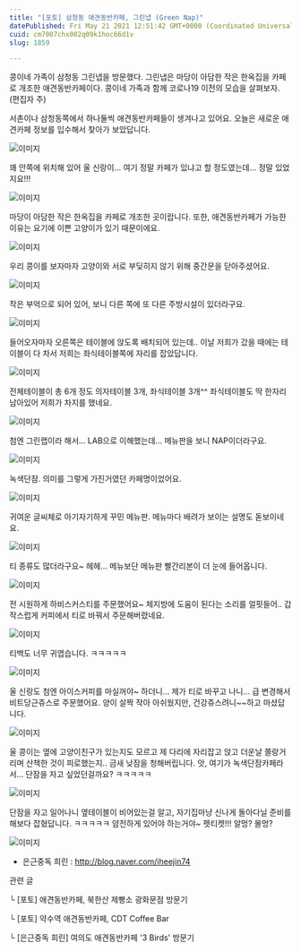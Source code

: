 ```yaml
---
title: "[포토] 삼청동 애견동반카페, 그린냅 (Green Nap)"
datePublished: Fri May 21 2021 12:51:42 GMT+0000 (Coordinated Universal Time)
cuid: cm7007chx002q09k1hoc66d1v
slug: 1859

---
```



콩이네 가족이 삼청동 그린넵을 방문했다. 그린냅은 마당이 아담한 작은 한옥집을 카페로 개조한 애견동반카페이다. 콩이네 가족과 함께 코로나19 이전의 모습을 살펴보자. (편집자 주)

서촌이나 삼청동쪽에서 하나둘씩 애견동반카페들이 생겨나고 있어요. 오늘은 새로운 애견카페 정보를 입수해서 찾아가 보았답니다.

![이미지](https://cdn.hashnode.com/res/hashnode/image/upload/v1739249387648/c29ac288-ae09-4497-a3cf-0d573e526719.png)

꽤 안쪽에 위치해 있어 울 신랑이… 여기 정말 카페가 있냐고 할 정도였는데… 정말 있었지요!!!

![이미지](https://cdn.hashnode.com/res/hashnode/image/upload/v1739249390203/e3b0d456-2572-4831-bacf-742d9e9c1e89.png)

마당이 아담한 작은 한옥집을 카페로 개조한 곳이랍니다. 또한, 애견동반카페가 가능한 이유는 요기에 이쁜 고양이가 있기 때문이에요.

![이미지](https://cdn.hashnode.com/res/hashnode/image/upload/v1739249392634/0def56d3-9185-4c71-845c-9ee6ee13de19.png)

우리 콩이를 보자마자 고양이와 서로 부딪히지 않기 위해 중간문을 닫아주셨어요.

![이미지](https://cdn.hashnode.com/res/hashnode/image/upload/v1739249395361/e60db9cd-7f16-429a-92a7-83db15ab6d2d.png)

작은 부억으로 되어 있어, 보니 다른 쪽에 또 다른 주방시설이 있더라구요.

![이미지](https://cdn.hashnode.com/res/hashnode/image/upload/v1739249397791/5d6b8615-7532-45cb-9096-5070e2765335.png)

들어오자마자 오른쪽은 테이블에 앉도록 배치되어 있는데.. 이날 저희가 갔을 때에는 테이블이 다 차서 저희는 좌식테이블쪽에 자리를 잡았답니다.

![이미지](https://cdn.hashnode.com/res/hashnode/image/upload/v1739249400434/2c75a1f3-6a04-4715-981f-792429efa44f.png)

전체테이블이 총 6개 정도 의자테이블 3개, 좌식테이블 3개^^ 좌식테이블도 딱 한자리 남아있어 저희가 차지를 했네요.

![이미지](https://cdn.hashnode.com/res/hashnode/image/upload/v1739249403165/7dd44085-320f-4144-8973-b9d103dd8fb9.png)

첨엔 그린랩이라 해서… LAB으로 이해했는데… 메뉴판을 보니 NAP이더라구요.

![이미지](https://cdn.hashnode.com/res/hashnode/image/upload/v1739249405934/6b2a2bdb-2a07-4c08-abe2-b7d17fc2c261.png)

녹색단잠. 의미를 그렇게 가진거였던 카페명이었어요.

![이미지](https://cdn.hashnode.com/res/hashnode/image/upload/v1739249408570/37537948-14e2-4299-939d-3185fd5276da.png)

귀여운 글씨체로 아기자기하게 꾸민 메뉴판. 메뉴마다 배려가 보이는 설명도 돋보이네요.

![이미지](https://cdn.hashnode.com/res/hashnode/image/upload/v1739249411342/b3360857-a299-4ca2-8f65-805275d1de2c.png)

티 종류도 많더라구요~ 헤헤… 메뉴보단 메뉴판 빨간리본이 더 눈에 들어옵니다.

![이미지](https://cdn.hashnode.com/res/hashnode/image/upload/v1739249414120/1e1ca32d-ceaf-4993-99ab-73fa73622d02.png)

전 시원하게 하비스커스티를 주문했어요~ 체지방에 도움이 된다는 소리를 얼핏들어.. 갑작스럽게 커피에서 티로 바꿔서 주문해버렸네요.

![이미지](https://cdn.hashnode.com/res/hashnode/image/upload/v1739249417024/c6c435dc-0f46-4228-b4dd-5e8b77ddf6ef.png)

티백도 너무 귀엽습니다. ㅋㅋㅋㅋㅋ

![이미지](https://cdn.hashnode.com/res/hashnode/image/upload/v1739249419955/06909a44-8f65-45c2-9375-03db1fef1990.png)

울 신랑도 첨엔 아이스커피를 마실꺼야~ 하더니… 제가 티로 바꾸고 나니… 급 변경해서 비트당근쥬스로 주문했어요. 양이 살짝 작아 아쉬웠지만, 건강쥬스려니~~하고 마셨답니다.

![이미지](https://cdn.hashnode.com/res/hashnode/image/upload/v1739249422544/0aa1d4d9-8c55-4f3e-a0cd-6b8d218c519a.png)

울 콩이는 옆에 고양이친구가 있는지도 모르고 제 다리에 자리잡고 앉고 더운날 쫄랑거리며 산책한 것이 피로했는지.. 금새 낮잠을 청해버립니다. 앗, 여기가 녹색단잠카페라서… 단잠을 자고 싶었던걸까요? ㅋㅋㅋㅋㅋ

![이미지](https://cdn.hashnode.com/res/hashnode/image/upload/v1739249425015/c12add49-0187-4f63-b39e-8547a5242da5.png)

단잠을 자고 일어나니 옆테이블이 비어있는걸 알고, 자기집마냥 신나게 돌아다닐 준비를 해보다 잡혔답니다. ㅋㅋㅋㅋㅋ 얌전하게 있어야 하는거야~ 펫티켓!!! 알멍? 몰멍?

![이미지](https://cdn.hashnode.com/res/hashnode/image/upload/v1739249427470/eb8b948d-110b-48f5-91cb-e909c0d95f1c.png)

- 은근중독 희린 : http://blog.naver.com/iheejin74

관련 글

└ [포토] 애견동반카페, 북한산 제빵소 광화문점 방문기

└ [포토] 약수역 애견동반카페, CDT Coffee Bar

└ [은근중독 희린] 여의도 애견동반카페 '3 Birds' 방문기